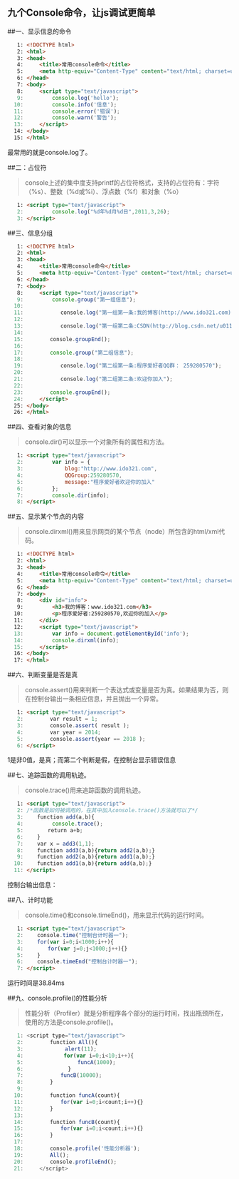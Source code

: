 九个Console命令，让js调试更简单
----------

##一、显示信息的命令

```html
   1: <!DOCTYPE html>
   2: <html>
   3: <head>
   4:     <title>常用console命令</title>
   5:     <meta http-equiv="Content-Type" content="text/html; charset=utf-8" />
   6: </head>
   7: <body>
   8:     <script type="text/javascript">
   9:         console.log('hello');
  10:         console.info('信息');
  11:         console.error('错误');
  12:         console.warn('警告');
  13:     </script>
  14: </body>
  15: </html>
```
最常用的就是console.log了。


##二：占位符

>console上述的集中度支持printf的占位符格式，支持的占位符有：字符（%s）、整数（%d或%i）、浮点数（%f）和对象（%o）

```html
   1: <script type="text/javascript">
   2:         console.log("%d年%d月%d日",2011,3,26);
   3: </script>
```

##三、信息分组

```html
   1: <!DOCTYPE html>
   2: <html>
   3: <head>
   4:     <title>常用console命令</title>
   5:     <meta http-equiv="Content-Type" content="text/html; charset=utf-8" />
   6: </head>
   7: <body>
   8:     <script type="text/javascript">
   9:         console.group("第一组信息");
  10:
  11:     　　　　console.log("第一组第一条:我的博客(http://www.ido321.com)");
  12:
  13:     　　　　console.log("第一组第二条:CSDN(http://blog.csdn.net/u011043843)");
  14:
  15:     　　console.groupEnd();
  16:
  17: 　　    console.group("第二组信息");
  18:
  19:     　　　　console.log("第二组第一条:程序爱好者QQ群： 259280570");
  20:
  21:     　　　　console.log("第二组第二条:欢迎你加入");
  22:
  23: 　　    console.groupEnd();
  24:     </script>
  25: </body>
  26: </html>
```

##四、查看对象的信息

>console.dir()可以显示一个对象所有的属性和方法。

```html
   1: <script type="text/javascript">
   2:         var info = {
   3:             blog:"http://www.ido321.com",
   4:             QQGroup:259280570,
   5:             message:"程序爱好者欢迎你的加入"
   6:         };
   7:         console.dir(info);
   8: </script>
```

##五、显示某个节点的内容

>console.dirxml()用来显示网页的某个节点（node）所包含的html/xml代码。

```html
   1: <!DOCTYPE html>
   2: <html>
   3: <head>
   4:     <title>常用console命令</title>
   5:     <meta http-equiv="Content-Type" content="text/html; charset=utf-8" />
   6: </head>
   7: <body>
   8:     <div id="info">
   9:         <h3>我的博客：www.ido321.com</h3>
  10:         <p>程序爱好者:259280570,欢迎你的加入</p>
  11:     </div>
  12:     <script type="text/javascript">
  13:         var info = document.getElementById('info');
  14:         console.dirxml(info);
  15:     </script>
  16: </body>
  17: </html>
```

##六、判断变量是否是真

>console.assert()用来判断一个表达式或变量是否为真。如果结果为否，则在控制台输出一条相应信息，并且抛出一个异常。

```html
   1: <script type="text/javascript">
   2:     　　var result = 1;
   3:     　　console.assert( result );
   4:     　　var year = 2014;
   5:     　　console.assert(year == 2018 );
   6: </script>
```
1是非0值，是真；而第二个判断是假，在控制台显示错误信息


##七、追踪函数的调用轨迹。

>console.trace()用来追踪函数的调用轨迹。

```html
   1: <script type="text/javascript">
   2: /*函数是如何被调用的，在其中加入console.trace()方法就可以了*/
   3: 　　function add(a,b){
   4:         console.trace();
   5: 　　　　return a+b;
   6: 　　}
   7: 　　var x = add3(1,1);
   8: 　　function add3(a,b){return add2(a,b);}
   9: 　　function add2(a,b){return add1(a,b);}
  10: 　　function add1(a,b){return add(a,b);}
  11: </script>
```
控制台输出信息：


##八、计时功能

>console.time()和console.timeEnd()，用来显示代码的运行时间。

```html
   1: <script type="text/javascript">
   2: 　　console.time("控制台计时器一");
   3: 　　for(var i=0;i<1000;i++){
   4: 　　　　for(var j=0;j<1000;j++){}
   5: 　　}
   6: 　　console.timeEnd("控制台计时器一");
   7: </script>
```
运行时间是38.84ms


##九、console.profile()的性能分析

>性能分析（Profiler）就是分析程序各个部分的运行时间，找出瓶颈所在，使用的方法是console.profile()。


```javascript
   1: <script type="text/javascript">
   2:     　　function All(){
   3:             alert(11);
   4: 　　　　     for(var i=0;i<10;i++){
   5:                 funcA(1000);
   6:              }
   7: 　　　　    funcB(10000);
   8: 　　    }
   9:
  10:     　　function funcA(count){
  11:     　　　　for(var i=0;i<count;i++){}
  12:     　　}
  13:
  14:     　　function funcB(count){
  15:     　　　　for(var i=0;i<count;i++){}
  16:     　　}
  17:
  18:     　　console.profile('性能分析器');
  19:     　　All();
  20:     　　console.profileEnd();
  21:     </script>

```